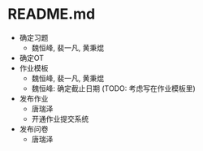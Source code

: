 # README.md

- 确定习题
  - 魏恒峰, 裴一凡, 黄秉焜
- 确定OT
- 作业模板
  - 魏恒峰, 裴一凡, 黄秉焜
  - 魏恒峰: 确定截止日期 (TODO: 考虑写在作业模板里)
- 发布作业
  - 唐瑞泽
  - 开通作业提交系统
- 发布问卷
  - 唐瑞泽
